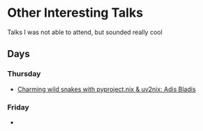 # Other Interesting Talks

Talks I was not able to attend, but sounded really cool

## Days

### Thursday
- [Charming wild snakes with pyproject.nix & uv2nix: Adis Bladis](https://www.socallinuxexpo.org/scale/22x/presentations/charming-wild-snakes-pyprojectnix-uv2nix)

### Friday
- 
